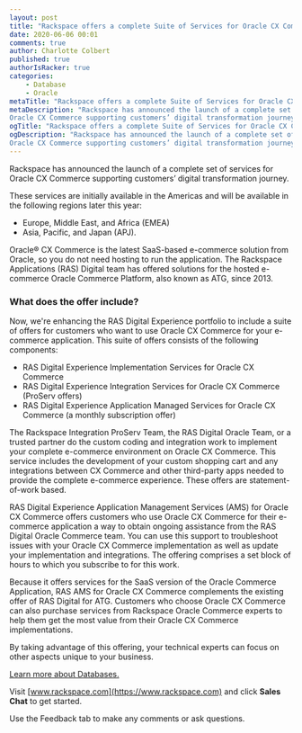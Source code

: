 ```yaml
---
layout: post
title: "Rackspace offers a complete Suite of Services for Oracle CX Commerce"
date: 2020-06-06 00:01
comments: true
author: Charlotte Colbert
published: true
authorIsRacker: true
categories:
    - Database
    - Oracle
metaTitle: "Rackspace offers a complete Suite of Services for Oracle CX Commerce"
metaDescription: "Rackspace has announced the launch of a complete set of services for
Oracle CX Commerce supporting customers’ digital transformation journey."
ogTitle: "Rackspace offers a complete Suite of Services for Oracle CX Commerce"
ogDescription: "Rackspace has announced the launch of a complete set of services for
Oracle CX Commerce supporting customers’ digital transformation journey."
---
```


Rackspace has announced the launch of a complete set of services for Oracle CX
Commerce supporting customers’ digital transformation journey.

<!-- more -->

These services are initially available in the Americas and will be available in
the following regions later this year:

- Europe, Middle East, and Africa (EMEA)
- Asia, Pacific, and Japan (APJ).

Oracle&reg; CX Commerce is the latest SaaS-based e-commerce solution from Oracle,
so you do not need hosting to run the application. The Rackspace Applications
(RAS) Digital team has offered solutions for the hosted e-commerce Oracle
Commerce Platform, also known as ATG, since 2013.

### What does the offer include?

Now, we're enhancing the RAS Digital Experience portfolio to include a suite of
offers for customers who want to use Oracle CX Commerce for your e-commerce
application. This suite of offers consists of the following components:

- RAS Digital Experience Implementation Services for Oracle CX Commerce
- RAS Digital Experience Integration Services for Oracle CX Commerce (ProServ offers)
- RAS Digital Experience Application Managed Services for Oracle CX Commerce
  (a monthly subscription offer)

The Rackspace Integration ProServ Team, the RAS Digital Oracle Team, or a trusted
partner do the custom coding and integration work to implement your complete
e-commerce environment on Oracle CX Commerce. This service includes the
development of your custom shopping cart and any integrations between CX Commerce
and other third-party apps needed to provide the complete e-commerce experience.
These offers are statement-of-work based.

RAS Digital Experience Application Management Services (AMS) for Oracle CX
Commerce offers customers who use Oracle CX Commerce for their e-commerce
application a way to obtain ongoing assistance from the RAS Digital Oracle
Commerce team. You can use this support to troubleshoot issues with your Oracle
CX Commerce implementation as well as update your implementation and integrations.
The offering comprises a set block of hours to which you subscribe to for this
work.

Because it offers services for the SaaS version of the Oracle Commerce
Application, RAS AMS for Oracle CX Commerce complements the existing offer of
RAS Digital for ATG.  Customers who choose  Oracle CX Commerce can also purchase
services from Rackspace Oracle Commerce experts to help them get the most value
from their Oracle CX Commerce implementations.

By taking advantage of this offering, your technical experts can focus on other
aspects unique to your business.

<a class="cta red" id="cta" href="https://www.rackspace.com/dba-services">Learn more about Databases.</a>

Visit [www.rackspace.com](https://www.rackspace.com) and click **Sales Chat**
to get started.

Use the Feedback tab to make any comments or ask questions.
